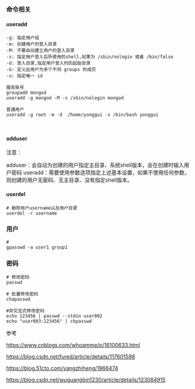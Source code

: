 ### 命令相关

#### useradd

```
-g: 指定用户组
-m: 创建用户的登入目录
-M: 不要自动建立用户的登入目录
-s: 指定用户登入后所使用的shell,如果为 /sbin/nologin 或者 /bin/false
-d: 登入目录,指定用户登入时的起始目录
-G: 定义此用户为多个不同 groups 的成员
-u: 指定唯一 id

服务账号
groupadd mongod
useradd -g mongod -M -s /sbin/nologin mongod

普通用户
useradd -g root -m -d  /home/yonggui -s /bin/bash yonggui



```

#### adduser

注意：

adduser：会自动为创建的用户指定主目录、系统shell版本，会在创建时输入用户密码
useradd：需要使用参数选项指定上述基本设置，如果不使用任何参数，则创建的用户无密码、无主目录、没有指定shell版本。

#### userdel

```
# 删除用户username以及用户目录
userdel -r username
```



### 用户

```
# 
gpasswd -a user1 group1
```



### 密码

```
# 修改密码
passwd

# 批量修改密码
chapasswd

#非交互式修改密码
echo 123456 | passwd --stdin user002
echo "user003:123456" | chpasswd
```





参考

https://www.cnblogs.com/whoamme/p/16100633.html

https://blog.csdn.net/fured/article/details/117601598

https://blog.51cto.com/yangzhiheng/1966474

https://blog.csdn.net/wuguangbin1230/article/details/123084915